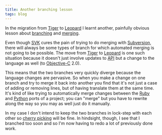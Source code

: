 ```yaml
---
title: Another branching lesson
tags: blog
---
```


In the migration from [Tiger](http://typechecked.net/wiki/Tiger) to [Leopard](http://typechecked.net/wiki/Leopard) I learnt another, painfully obvious lesson about [branching](http://typechecked.net/wiki/branching) and [merging](http://typechecked.net/wiki/merging).

Even though [SVK](http://typechecked.net/wiki/SVK) cures the pain of trying to do merging with [Subversion](http://typechecked.net/wiki/Subversion), there will always be some types of branch for which automated merging is not going to be possible. The move from [Tiger](http://typechecked.net/wiki/Tiger) to [Leopard](http://typechecked.net/wiki/Leopard) is one such situation because it doesn't just involve updates to [API](http://typechecked.net/wiki/API) but a change to the language as well (to [Objective-C](http://typechecked.net/wiki/Objective-C) 2.0).

This means that the two branches very quickly diverge because the language changes are pervasive. So when you make a change on one branch and try to merge it back into another you find that it's not just a case of adding or removing lines, but of having translate them at the same time. It's kind of like trying to automatically merge changes between the [Ruby](http://typechecked.net/wiki/Ruby) and [Python](http://typechecked.net/wiki/Python) ports of a project; you can "merge" but you have to rewrite along the way so you may as well just do it manually.

In my case I don't intend to keep the two branches in lock-step with each other so [cherry picking](http://typechecked.net/wiki/cherry%20picking) will be fine. In hindsight, though, I see that I branched too soon and so I'm now having to redo a lot of previously done work.
